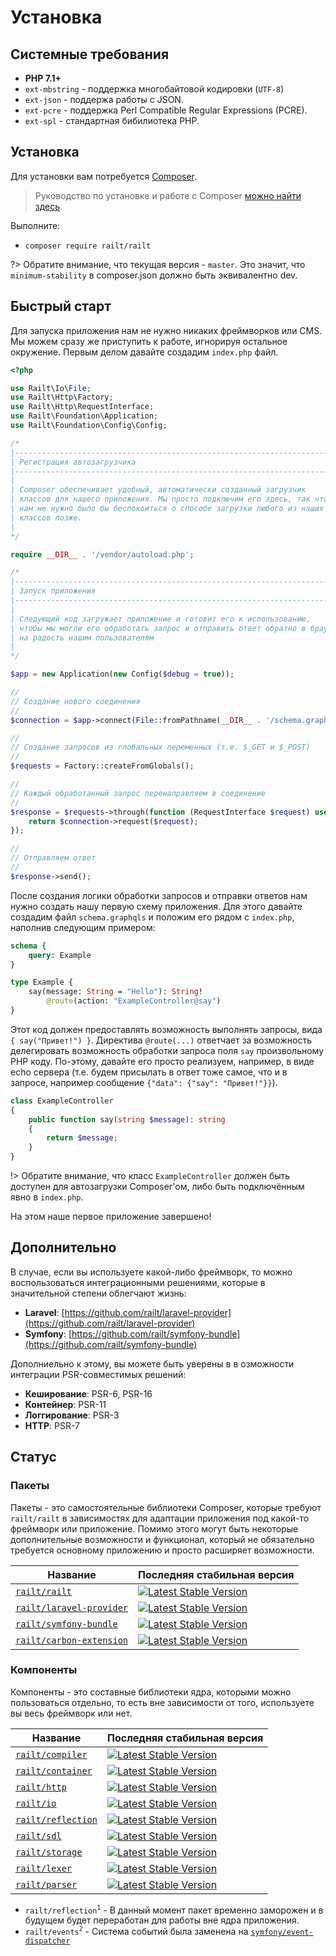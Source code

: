 # Установка

## Системные требования

- **PHP 7.1+**
- `ext-mbstring` - поддержка многобайтовой кодировки (`UTF-8`)
- `ext-json` - поддержа работы с JSON.
- `ext-pcre` - поддержка Perl Compatible Regular Expressions (PCRE).
- `ext-spl` - стандартная бибилиотека PHP.

## Установка

Для установки вам потребуется [Composer](https://getcomposer.org/download/).

> Руководство по установке и работе с Composer [можно найти здесь](https://getcomposer.org/download/).

Выполните:
- `composer require railt/railt`

?> Обратите внимание, что текущая версия - `master`. Это значит, что `minimum-stability` 
в composer.json должно быть эквивалентно dev.

## Быстрый старт

Для запуска приложения нам не нужно никаких фреймворков или CMS. 
Мы можем сразу же приступить к работе, игнорируя остальное окружение.
Первым делом давайте создадим `index.php` файл.

```php
<?php

use Railt\Io\File;
use Railt\Http\Factory;
use Railt\Http\RequestInterface;
use Railt\Foundation\Application;
use Railt\Foundation\Config\Config;

/*
|--------------------------------------------------------------------------
| Регистрация автозагрузчика
|--------------------------------------------------------------------------
|
| Composer обеспечивает удобный, автоматически созданный загрузчик
| классов для нашего приложения. Мы просто подключим его здесь, так что
| нам не нужно было бы беспокоиться о способе загрузки любого из наших
| классов позже.
|
*/

require __DIR__ . '/vendor/autoload.php';

/*
|--------------------------------------------------------------------------
| Запуск приложения
|--------------------------------------------------------------------------
|
| Следующий код загружает приложение и готовит его к использованию, 
| чтобы мы могли его обработать запрос и отправить ответ обратно в браузер 
| на радость нашим пользователям
|
*/

$app = new Application(new Config($debug = true));

//
// Создание нового соединения
//
$connection = $app->connect(File::fromPathname(__DIR__ . '/schema.graphqls'));

//
// Создание запросов из глобальных переменных (т.е. $_GET и $_POST)
//
$requests = Factory::createFromGlobals();

//
// Каждый обработанный запрос перенаправляем в соединение
//
$response = $requests->through(function (RequestInterface $request) use ($connection) {
    return $connection->request($request);
});

//
// Отправляем ответ
//
$response->send();
```

После создания логики обработки запросов и отправки ответов нам 
нужно создать нашу первую схему приложения. Для этого давайте 
создадим файл `schema.graphqls` и положим его рядом с `index.php`,
наполнив следующим примером:

```graphql
schema {
    query: Example
}

type Example {
    say(message: String = "Hello"): String!
        @route(action: "ExampleController@say")
}
```

Этот код должен предоставлять возможность выполнять запросы, вида `{ say("Привет!") }`.
Директива `@route(...)` ответчает за возможность делегировать возможность 
обработки запроса поля `say` произвольному PHP коду. По-этому, давайте его просто 
реализуем, например, в виде echo сервера (т.е. будем присылать в ответ тоже 
самое, что и в запросе, например сообщение `{"data": {"say": "Привет!"}}`).

```php
class ExampleController
{
    public function say(string $message): string
    {
        return $message;
    }
}
```

!> Обратите внимание, что класс `ExampleController` должен быть 
доступен для автозагрузки Composer'ом, либо быть подключённым явно в `index.php`.

На этом наше первое приложение завершено!

## Дополнительно

В случае, если вы используете какой-либо фреймворк, 
то можно воспользоваться интеграционными решениями, которые в значительной 
степени облегчают жизнь:

- **Laravel**: [https://github.com/railt/laravel-provider](https://github.com/railt/laravel-provider)
- **Symfony**: [https://github.com/railt/symfony-bundle](https://github.com/railt/symfony-bundle)

Дополниельно к этому, вы можете быть уверены в в
озможности интеграции PSR-совместимых решений:
 
- **Кеширование**: PSR-6, PSR-16
- **Контейнер**: PSR-11
- **Логгирование**: PSR-3
- **HTTP**: PSR-7

## Статус

### Пакеты

Пакеты - это самостоятельные библиотеки Composer, которые требуют `railt/railt` 
в зависимостях для адаптации приложения под какой-то фреймворк или приложение. 
Помимо этого могут быть некоторые дополнительные возможности и функционал, который 
не обязательно требуется основному приложению и просто расширяет возможности.

| Название                                                               | Последняя стабильная версия                                                      |
|------------------------------------------------------------------------|------------------------------------------------------------------------------------------------------------------------------------------|
| [`railt/railt`](https://github.com/railt/railt)                        | [![Latest Stable Version](https://poser.pugx.org/railt/railt/version)](https://packagist.org/packages/railt/railt)                       |
| [`railt/laravel-provider`](https://github.com/railt/laravel-provider)  | [![Latest Stable Version](https://poser.pugx.org/railt/laravel-provider/version)](https://packagist.org/packages/railt/laravel-provider) |
| [`railt/symfony-bundle`](https://github.com/railt/symfony-bundle)      | [![Latest Stable Version](https://poser.pugx.org/railt/symfony-bundle/version)](https://packagist.org/packages/railt/symfony-bundle)     |
| [`railt/carbon-extension`](https://github.com/railt/carbon-extension)  | [![Latest Stable Version](https://poser.pugx.org/railt/carbon-extension/version)](https://packagist.org/packages/railt/carbon-extension) |

### Компоненты

Компоненты - это составные библиотеки ядра, которыми можно пользоваться отдельно, то есть вне зависимости от того, 
используете вы весь фреймворк или нет.

| Название                                                               | Последняя стабильная версия                                                      |
|------------------------------------------------------------------------|------------------------------------------------------------------------------------------------------------------------------------------|
| [`railt/compiler`](https://github.com/railt/compiler)                  | [![Latest Stable Version](https://poser.pugx.org/railt/compiler/version)](https://packagist.org/packages/railt/compiler)                 |
| [`railt/container`](https://github.com/railt/container)                | [![Latest Stable Version](https://poser.pugx.org/railt/container/version)](https://packagist.org/packages/railt/container)               |
| [`railt/http`](https://github.com/railt/http)                          | [![Latest Stable Version](https://poser.pugx.org/railt/http/version)](https://packagist.org/packages/railt/http)                         |
| [`railt/io`](https://github.com/railt/io)                              | [![Latest Stable Version](https://poser.pugx.org/railt/io/version)](https://packagist.org/packages/railt/io)                             |
| [`railt/reflection`](https://github.com/railt/reflection)              | [![Latest Stable Version](https://poser.pugx.org/railt/reflection/version)](https://packagist.org/packages/railt/reflection)             |
| [`railt/sdl`](https://github.com/railt/sdl)                            | [![Latest Stable Version](https://poser.pugx.org/railt/sdl/version)](https://packagist.org/packages/railt/sdl)                           |
| [`railt/storage`](https://github.com/railt/storage)                    | [![Latest Stable Version](https://poser.pugx.org/railt/storage/version)](https://packagist.org/packages/railt/storage)                   |
| [`railt/lexer`](https://github.com/railt/lexer)                        | [![Latest Stable Version](https://poser.pugx.org/railt/lexer/version)](https://packagist.org/packages/railt/lexer)                       | 
| [`railt/parser`](https://github.com/railt/parser)                      | [![Latest Stable Version](https://poser.pugx.org/railt/parser/version)](https://packagist.org/packages/railt/parser)                     |


- `railt/reflection`<sup>`1`</sup> - В данный момент пакет временно заморожен и в будущем будет переработан для работы вне ядра приложения.
- `railt/events`<sup>`2`</sup> - Система событий была заменена на [`symfony/event-dispatcher`](https://packagist.org/packages/symfony/event-dispatcher)
